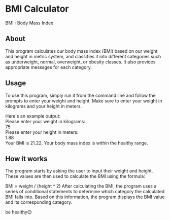 # BMI Calculator
BMI : Body Mass Index

## About
This program calculates our body mass index (BMI) based on our weight and height in metric system, and classifies it into different categories such as underweight, normal, overweight, or obesity classes. 
It also provides appropriate messages for each category. 

## Usage
To use this program, simply run it from the command line and follow the prompts to enter your weight and height.
 Make sure to enter your weight in kilograms and your height in meters.
 

Here's an example output:  
Please enter your weight in kilograms:  
75  
Please enter your height in meters:  
1.88  
Your BMI is 21.22, Your body mass index is within the healthy range.

## How it works
The program starts by asking the user to input their weight and height. These values are then used to calculate the BMI using the formula:

BMI = weight / (height ^ 2)
After calculating the BMI, the program uses a series of conditional statements to determine which category the calculated BMI falls into. Based on this information, the program displays the BMI value and its corresponding category.

be healthy😉